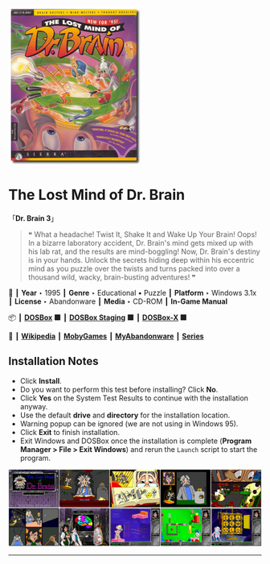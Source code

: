 ![](Thumbnail.png "application-thumbnail")

# The Lost Mind of Dr. Brain

「**Dr. Brain 3**」

> ❝ What a headache! Twist It, Shake It and Wake Up Your Brain! Oops! In a bizarre laboratory accident, Dr. Brain's mind gets mixed up with his lab rat, and the results are mind-boggling! Now, Dr. Brain's destiny is in your hands. Unlock the secrets hiding deep within his eccentric mind as you puzzle over the twists and turns packed into over a thousand wild, wacky, brain-busting adventures! ❞
>

📌 ┃ **Year** ‣ 1995 ┃ **Genre** ‣ Educational • Puzzle ┃ **Platform** ‣ Windows 3.1x ┃ **License** ‣ Abandonware ┃ **Media** ‣ CD-ROM ┃ **In-Game Manual** 

📦 ┃ **[DOSBox](https://www.dosbox.com/) 🟩** ┃ **[DOSBox Staging](https://dosbox-staging.github.io/) 🟩** ┃ **[DOSBox-X](https://dosbox-x.com/) 🟩** 

📎 ┃ **[Wikipedia](https://en.wikipedia.org/wiki/The_Lost_Mind_of_Dr._Brain)** ┃ **[MobyGames](https://www.mobygames.com/game/2605/the-lost-mind-of-dr-brain/)** ┃ **[MyAbandonware](https://www.myabandonware.com/game/the-lost-mind-of-dr-brain-3ma)** ┃ **[Series](https://en.wikipedia.org/wiki/Dr._Brain)** 

## Installation Notes
- Click **Install**.
- Do you want to perform this test before installing? Click **No**.
- Click **Yes** on the System Test Results to continue with the installation anyway.
- Use the default **drive** and **directory** for the installation location.
- Warning popup can be ignored (we are not using in Windows 95).
- Click **Exit** to finish installation.
- Exit Windows and DOSBox once the installation is complete (**Program Manager > File > Exit Windows**) and rerun the `Launch` script to start the program.

![](Montage.png "The Lost Mind of Dr. Brain")

---

